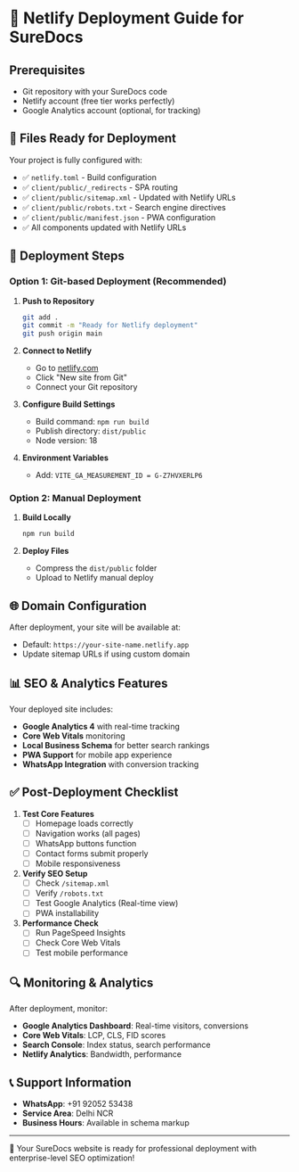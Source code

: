 # 🚀 Netlify Deployment Guide for SureDocs

## Prerequisites
- Git repository with your SureDocs code
- Netlify account (free tier works perfectly)
- Google Analytics account (optional, for tracking)

## 📁 Files Ready for Deployment

Your project is fully configured with:
- ✅ `netlify.toml` - Build configuration
- ✅ `client/public/_redirects` - SPA routing
- ✅ `client/public/sitemap.xml` - Updated with Netlify URLs
- ✅ `client/public/robots.txt` - Search engine directives
- ✅ `client/public/manifest.json` - PWA configuration
- ✅ All components updated with Netlify URLs

## 🔧 Deployment Steps

### Option 1: Git-based Deployment (Recommended)

1. **Push to Repository**
   ```bash
   git add .
   git commit -m "Ready for Netlify deployment"
   git push origin main
   ```

2. **Connect to Netlify**
   - Go to [netlify.com](https://netlify.com)
   - Click "New site from Git"
   - Connect your Git repository

3. **Configure Build Settings**
   - Build command: `npm run build`
   - Publish directory: `dist/public`
   - Node version: 18

4. **Environment Variables**
   - Add: `VITE_GA_MEASUREMENT_ID = G-Z7HVXERLP6`

### Option 2: Manual Deployment

1. **Build Locally**
   ```bash
   npm run build
   ```

2. **Deploy Files**
   - Compress the `dist/public` folder
   - Upload to Netlify manual deploy

## 🌐 Domain Configuration

After deployment, your site will be available at:
- Default: `https://your-site-name.netlify.app`
- Update sitemap URLs if using custom domain

## 📊 SEO & Analytics Features

Your deployed site includes:
- **Google Analytics 4** with real-time tracking
- **Core Web Vitals** monitoring
- **Local Business Schema** for better search rankings
- **PWA Support** for mobile app experience
- **WhatsApp Integration** with conversion tracking

## ✅ Post-Deployment Checklist

1. **Test Core Features**
   - [ ] Homepage loads correctly
   - [ ] Navigation works (all pages)
   - [ ] WhatsApp buttons function
   - [ ] Contact forms submit properly
   - [ ] Mobile responsiveness

2. **Verify SEO Setup**
   - [ ] Check `/sitemap.xml`
   - [ ] Verify `/robots.txt`
   - [ ] Test Google Analytics (Real-time view)
   - [ ] PWA installability

3. **Performance Check**
   - [ ] Run PageSpeed Insights
   - [ ] Check Core Web Vitals
   - [ ] Test mobile performance

## 🔍 Monitoring & Analytics

After deployment, monitor:
- **Google Analytics Dashboard**: Real-time visitors, conversions
- **Core Web Vitals**: LCP, CLS, FID scores
- **Search Console**: Index status, search performance
- **Netlify Analytics**: Bandwidth, performance

## 📞 Support Information

- **WhatsApp**: +91 92052 53438
- **Service Area**: Delhi NCR
- **Business Hours**: Available in schema markup

---

🎉 Your SureDocs website is ready for professional deployment with enterprise-level SEO optimization!